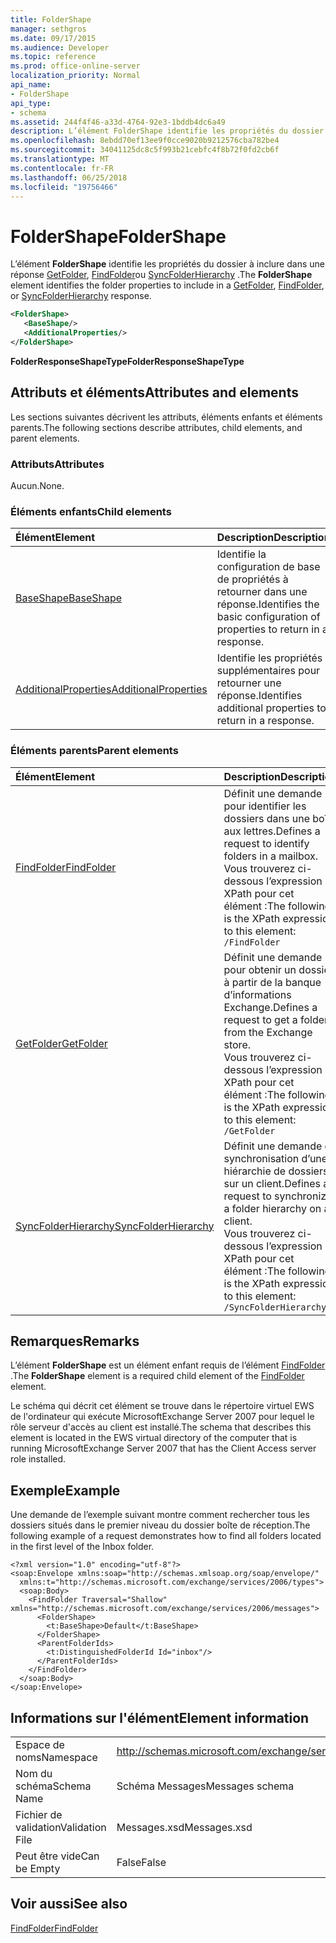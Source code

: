```yaml
---
title: FolderShape
manager: sethgros
ms.date: 09/17/2015
ms.audience: Developer
ms.topic: reference
ms.prod: office-online-server
localization_priority: Normal
api_name:
- FolderShape
api_type:
- schema
ms.assetid: 244f4f46-a33d-4764-92e3-1bddb4dc6a49
description: L’élément FolderShape identifie les propriétés du dossier à inclure dans une réponse GetFolder, FindFolder ou SyncFolderHierarchy.
ms.openlocfilehash: 8ebdd70ef13ee9f0cce9020b9212576cba782be4
ms.sourcegitcommit: 34041125dc8c5f993b21cebfc4f8b72f0fd2cb6f
ms.translationtype: MT
ms.contentlocale: fr-FR
ms.lasthandoff: 06/25/2018
ms.locfileid: "19756466"
---
```

# <a name="foldershape"></a><span data-ttu-id="b74da-103">FolderShape</span><span class="sxs-lookup"><span data-stu-id="b74da-103">FolderShape</span></span>

<span data-ttu-id="b74da-104">L’élément **FolderShape** identifie les propriétés du dossier à inclure dans une réponse [GetFolder](getfolder.md), [FindFolder](findfolder.md)ou [SyncFolderHierarchy](syncfolderhierarchy.md) .</span><span class="sxs-lookup"><span data-stu-id="b74da-104">The **FolderShape** element identifies the folder properties to include in a [GetFolder](getfolder.md), [FindFolder](findfolder.md), or [SyncFolderHierarchy](syncfolderhierarchy.md) response.</span></span> 
  
```xml
<FolderShape>
   <BaseShape/>
   <AdditionalProperties/>
</FolderShape>
```

 <span data-ttu-id="b74da-105">**FolderResponseShapeType**</span><span class="sxs-lookup"><span data-stu-id="b74da-105">**FolderResponseShapeType**</span></span>
## <a name="attributes-and-elements"></a><span data-ttu-id="b74da-106">Attributs et éléments</span><span class="sxs-lookup"><span data-stu-id="b74da-106">Attributes and elements</span></span>

<span data-ttu-id="b74da-107">Les sections suivantes décrivent les attributs, éléments enfants et éléments parents.</span><span class="sxs-lookup"><span data-stu-id="b74da-107">The following sections describe attributes, child elements, and parent elements.</span></span>
  
### <a name="attributes"></a><span data-ttu-id="b74da-108">Attributs</span><span class="sxs-lookup"><span data-stu-id="b74da-108">Attributes</span></span>

<span data-ttu-id="b74da-109">Aucun.</span><span class="sxs-lookup"><span data-stu-id="b74da-109">None.</span></span>
  
### <a name="child-elements"></a><span data-ttu-id="b74da-110">Éléments enfants</span><span class="sxs-lookup"><span data-stu-id="b74da-110">Child elements</span></span>

|<span data-ttu-id="b74da-111">**Élément**</span><span class="sxs-lookup"><span data-stu-id="b74da-111">**Element**</span></span>|<span data-ttu-id="b74da-112">**Description**</span><span class="sxs-lookup"><span data-stu-id="b74da-112">**Description**</span></span>|
|:-----|:-----|
|[<span data-ttu-id="b74da-113">BaseShape</span><span class="sxs-lookup"><span data-stu-id="b74da-113">BaseShape</span></span>](baseshape.md) <br/> |<span data-ttu-id="b74da-114">Identifie la configuration de base de propriétés à retourner dans une réponse.</span><span class="sxs-lookup"><span data-stu-id="b74da-114">Identifies the basic configuration of properties to return in a response.</span></span>  <br/> |
|[<span data-ttu-id="b74da-115">AdditionalProperties</span><span class="sxs-lookup"><span data-stu-id="b74da-115">AdditionalProperties</span></span>](additionalproperties.md) <br/> |<span data-ttu-id="b74da-116">Identifie les propriétés supplémentaires pour retourner une réponse.</span><span class="sxs-lookup"><span data-stu-id="b74da-116">Identifies additional properties to return in a response.</span></span>  <br/> |
   
### <a name="parent-elements"></a><span data-ttu-id="b74da-117">Éléments parents</span><span class="sxs-lookup"><span data-stu-id="b74da-117">Parent elements</span></span>

|<span data-ttu-id="b74da-118">**Élément**</span><span class="sxs-lookup"><span data-stu-id="b74da-118">**Element**</span></span>|<span data-ttu-id="b74da-119">**Description**</span><span class="sxs-lookup"><span data-stu-id="b74da-119">**Description**</span></span>|
|:-----|:-----|
|[<span data-ttu-id="b74da-120">FindFolder</span><span class="sxs-lookup"><span data-stu-id="b74da-120">FindFolder</span></span>](findfolder.md) <br/> |<span data-ttu-id="b74da-121">Définit une demande pour identifier les dossiers dans une boîte aux lettres.</span><span class="sxs-lookup"><span data-stu-id="b74da-121">Defines a request to identify folders in a mailbox.</span></span>  <br/> <span data-ttu-id="b74da-122">Vous trouverez ci-dessous l’expression XPath pour cet élément :</span><span class="sxs-lookup"><span data-stu-id="b74da-122">The following is the XPath expression to this element:</span></span>  <br/>  `/FindFolder` <br/> |
|[<span data-ttu-id="b74da-123">GetFolder</span><span class="sxs-lookup"><span data-stu-id="b74da-123">GetFolder</span></span>](getfolder.md) <br/> |<span data-ttu-id="b74da-124">Définit une demande pour obtenir un dossier à partir de la banque d’informations Exchange.</span><span class="sxs-lookup"><span data-stu-id="b74da-124">Defines a request to get a folder from the Exchange store.</span></span>  <br/> <span data-ttu-id="b74da-125">Vous trouverez ci-dessous l’expression XPath pour cet élément :</span><span class="sxs-lookup"><span data-stu-id="b74da-125">The following is the XPath expression to this element:</span></span>  <br/>  `/GetFolder` <br/> |
|[<span data-ttu-id="b74da-126">SyncFolderHierarchy</span><span class="sxs-lookup"><span data-stu-id="b74da-126">SyncFolderHierarchy</span></span>](syncfolderhierarchy.md) <br/> |<span data-ttu-id="b74da-127">Définit une demande de synchronisation d’une hiérarchie de dossiers sur un client.</span><span class="sxs-lookup"><span data-stu-id="b74da-127">Defines a request to synchronize a folder hierarchy on a client.</span></span>  <br/> <span data-ttu-id="b74da-128">Vous trouverez ci-dessous l’expression XPath pour cet élément :</span><span class="sxs-lookup"><span data-stu-id="b74da-128">The following is the XPath expression to this element:</span></span>  <br/>  `/SyncFolderHierarchy` <br/> |
   
## <a name="remarks"></a><span data-ttu-id="b74da-129">Remarques</span><span class="sxs-lookup"><span data-stu-id="b74da-129">Remarks</span></span>

<span data-ttu-id="b74da-130">L’élément **FolderShape** est un élément enfant requis de l’élément [FindFolder](findfolder.md) .</span><span class="sxs-lookup"><span data-stu-id="b74da-130">The **FolderShape** element is a required child element of the [FindFolder](findfolder.md) element.</span></span> 
  
<span data-ttu-id="b74da-131">Le schéma qui décrit cet élément se trouve dans le répertoire virtuel EWS de l'ordinateur qui exécute MicrosoftExchange Server 2007 pour lequel le rôle serveur d'accès au client est installé.</span><span class="sxs-lookup"><span data-stu-id="b74da-131">The schema that describes this element is located in the EWS virtual directory of the computer that is running MicrosoftExchange Server 2007 that has the Client Access server role installed.</span></span>
  
## <a name="example"></a><span data-ttu-id="b74da-132">Exemple</span><span class="sxs-lookup"><span data-stu-id="b74da-132">Example</span></span>

<span data-ttu-id="b74da-133">Une demande de l’exemple suivant montre comment rechercher tous les dossiers situés dans le premier niveau du dossier boîte de réception.</span><span class="sxs-lookup"><span data-stu-id="b74da-133">The following example of a request demonstrates how to find all folders located in the first level of the Inbox folder.</span></span>
  
```
<?xml version="1.0" encoding="utf-8"?>
<soap:Envelope xmlns:soap="http://schemas.xmlsoap.org/soap/envelope/"
  xmlns:t="http://schemas.microsoft.com/exchange/services/2006/types">
  <soap:Body>
    <FindFolder Traversal="Shallow" xmlns="http://schemas.microsoft.com/exchange/services/2006/messages">
      <FolderShape>
        <t:BaseShape>Default</t:BaseShape>
      </FolderShape>
      <ParentFolderIds>
        <t:DistinguishedFolderId Id="inbox"/>
      </ParentFolderIds>
    </FindFolder>
  </soap:Body>
</soap:Envelope>
```

## <a name="element-information"></a><span data-ttu-id="b74da-134">Informations sur l'élément</span><span class="sxs-lookup"><span data-stu-id="b74da-134">Element information</span></span>

|||
|:-----|:-----|
|<span data-ttu-id="b74da-135">Espace de noms</span><span class="sxs-lookup"><span data-stu-id="b74da-135">Namespace</span></span>  <br/> |http://schemas.microsoft.com/exchange/services/2006/messages  <br/> |
|<span data-ttu-id="b74da-136">Nom du schéma</span><span class="sxs-lookup"><span data-stu-id="b74da-136">Schema Name</span></span>  <br/> |<span data-ttu-id="b74da-137">Schéma Messages</span><span class="sxs-lookup"><span data-stu-id="b74da-137">Messages schema</span></span>  <br/> |
|<span data-ttu-id="b74da-138">Fichier de validation</span><span class="sxs-lookup"><span data-stu-id="b74da-138">Validation File</span></span>  <br/> |<span data-ttu-id="b74da-139">Messages.xsd</span><span class="sxs-lookup"><span data-stu-id="b74da-139">Messages.xsd</span></span>  <br/> |
|<span data-ttu-id="b74da-140">Peut être vide</span><span class="sxs-lookup"><span data-stu-id="b74da-140">Can be Empty</span></span>  <br/> |<span data-ttu-id="b74da-141">False</span><span class="sxs-lookup"><span data-stu-id="b74da-141">False</span></span>  <br/> |
   
## <a name="see-also"></a><span data-ttu-id="b74da-142">Voir aussi</span><span class="sxs-lookup"><span data-stu-id="b74da-142">See also</span></span>



[<span data-ttu-id="b74da-143">FindFolder</span><span class="sxs-lookup"><span data-stu-id="b74da-143">FindFolder</span></span>](findfolder.md)

